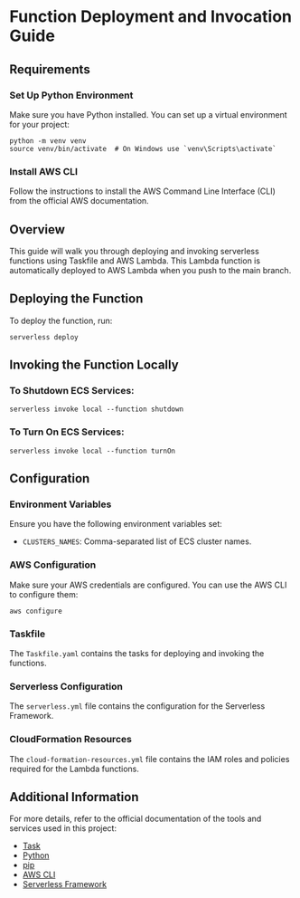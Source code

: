 # Function Deployment and Invocation Guide

## Requirements

### Set Up Python Environment

Make sure you have Python installed. You can set up a virtual environment for your project:

```shell
python -m venv venv
source venv/bin/activate  # On Windows use `venv\Scripts\activate`
```

### Install AWS CLI

Follow the instructions to install the AWS Command Line Interface (CLI) from the official AWS documentation.

## Overview

This guide will walk you through deploying and invoking serverless functions using Taskfile and AWS Lambda. This Lambda function is automatically deployed to AWS Lambda when you push to the main branch.

## Deploying the Function

To deploy the function, run:

```shell
serverless deploy
```

## Invoking the Function Locally

### To Shutdown ECS Services:

```shell
serverless invoke local --function shutdown
```

### To Turn On ECS Services:

```shell
serverless invoke local --function turnOn
```

## Configuration

### Environment Variables

Ensure you have the following environment variables set:

- `CLUSTERS_NAMES`: Comma-separated list of ECS cluster names.

### AWS Configuration

Make sure your AWS credentials are configured. You can use the AWS CLI to configure them:

```shell
aws configure
```

### Taskfile

The `Taskfile.yaml` contains the tasks for deploying and invoking the functions.

### Serverless Configuration

The `serverless.yml` file contains the configuration for the Serverless Framework.

### CloudFormation Resources

The `cloud-formation-resources.yml` file contains the IAM roles and policies required for the Lambda functions.

## Additional Information

For more details, refer to the official documentation of the tools and services used in this project:

- [Task](https://taskfile.dev/)
- [Python](https://www.python.org/doc/)
- [pip](https://pip.pypa.io/en/stable/)
- [AWS CLI](https://aws.amazon.com/cli/)
- [Serverless Framework](https://www.serverless.com/framework/docs/)
